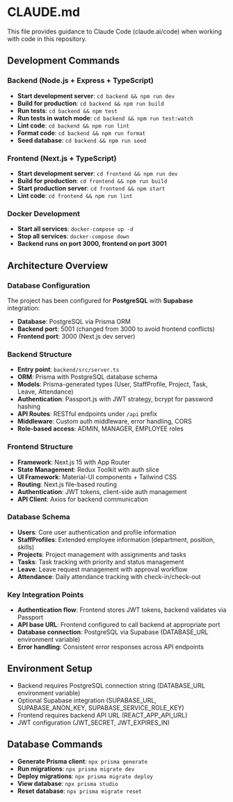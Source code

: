 # CLAUDE.md

This file provides guidance to Claude Code (claude.ai/code) when working with code in this repository.

## Development Commands

### Backend (Node.js + Express + TypeScript)
- **Start development server**: `cd backend && npm run dev`
- **Build for production**: `cd backend && npm run build`
- **Run tests**: `cd backend && npm test`
- **Run tests in watch mode**: `cd backend && npm run test:watch`
- **Lint code**: `cd backend && npm run lint`
- **Format code**: `cd backend && npm run format`
- **Seed database**: `cd backend && npm run seed`

### Frontend (Next.js + TypeScript)
- **Start development server**: `cd frontend && npm run dev`
- **Build for production**: `cd frontend && npm run build`
- **Start production server**: `cd frontend && npm start`
- **Lint code**: `cd frontend && npm run lint`

### Docker Development
- **Start all services**: `docker-compose up -d`
- **Stop all services**: `docker-compose down`
- **Backend runs on port 3000, frontend on port 3001**

## Architecture Overview

### Database Configuration
The project has been configured for **PostgreSQL** with **Supabase** integration:
- **Database**: PostgreSQL via Prisma ORM
- **Backend port**: 5001 (changed from 3000 to avoid frontend conflicts)
- **Frontend port**: 3000 (Next.js dev server)

### Backend Structure
- **Entry point**: `backend/src/server.ts`
- **ORM**: Prisma with PostgreSQL database schema
- **Models**: Prisma-generated types (User, StaffProfile, Project, Task, Leave, Attendance)
- **Authentication**: Passport.js with JWT strategy, bcrypt for password hashing
- **API Routes**: RESTful endpoints under `/api` prefix
- **Middleware**: Custom auth middleware, error handling, CORS
- **Role-based access**: ADMIN, MANAGER, EMPLOYEE roles

### Frontend Structure
- **Framework**: Next.js 15 with App Router
- **State Management**: Redux Toolkit with auth slice
- **UI Framework**: Material-UI components + Tailwind CSS
- **Routing**: Next.js file-based routing
- **Authentication**: JWT tokens, client-side auth management
- **API Client**: Axios for backend communication

### Database Schema
- **Users**: Core user authentication and profile information
- **StaffProfiles**: Extended employee information (department, position, skills)
- **Projects**: Project management with assignments and tasks
- **Tasks**: Task tracking with priority and status management
- **Leave**: Leave request management with approval workflow
- **Attendance**: Daily attendance tracking with check-in/check-out

### Key Integration Points
- **Authentication flow**: Frontend stores JWT tokens, backend validates via Passport
- **API base URL**: Frontend configured to call backend at appropriate port
- **Database connection**: PostgreSQL via Supabase (DATABASE_URL environment variable)
- **Error handling**: Consistent error responses across API endpoints

## Environment Setup
- Backend requires PostgreSQL connection string (DATABASE_URL environment variable)
- Optional Supabase integration (SUPABASE_URL, SUPABASE_ANON_KEY, SUPABASE_SERVICE_ROLE_KEY)
- Frontend requires backend API URL (REACT_APP_API_URL)
- JWT configuration (JWT_SECRET, JWT_EXPIRES_IN)

## Database Commands
- **Generate Prisma client**: `npx prisma generate`
- **Run migrations**: `npx prisma migrate dev`
- **Deploy migrations**: `npx prisma migrate deploy`
- **View database**: `npx prisma studio`
- **Reset database**: `npx prisma migrate reset`